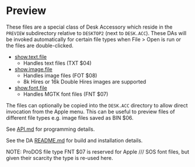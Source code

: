 # Preview

These files are a special class of Desk Accessory which reside in
the `PREVIEW` subdirectory relative to `DESKTOP2` (next to `DESK.ACC`).
These DAs will be invoked automatically for certain file types when
File > Open is run or the files are double-clicked.

* [show.text.file](show.text.file.s)
   * Handles text files (TXT $04)
* [show.image.file](show.image.file.s)
   * Handles image files (FOT $08)
   * 8k Hires or 16k Double Hires images are supported
* [show.font.file](show.font.file.s)
   * Handles MGTK font files (FNT $07)

The files can optionally be copied into the `DESK.ACC` directory to
allow direct invocation from the Apple menu. This can be useful to
preview files of different file types e.g. image files saved as BIN
$06.

See [API.md](../desk.acc/API.md) for programming details.

See the DA [README.md](../desk.acc/README.md) for build and installation
details.

NOTE: ProDOS file type FNT $07 is reserved for Apple /// SOS font
files, but given their scarcity the type is re-used here.
